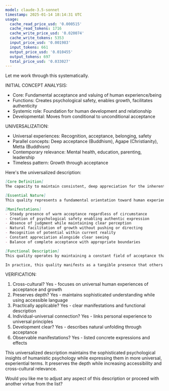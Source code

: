 ```yaml
---
model: claude-3.5-sonnet
timestamp: 2025-01-14 18:14:31 UTC
usage:
  cache_read_price_usd: '0.000515'
  cache_read_tokens: 1716
  cache_write_price_usd: '0.020074'
  cache_write_tokens: 5353
  input_price_usd: '0.001983'
  input_tokens: 661
  output_price_usd: '0.010455'
  output_tokens: 697
  total_price_usd: '0.033027'
---
```


Let me work through this systematically.

INITIAL CONCEPT ANALYSIS:
- Core: Fundamental acceptance and valuing of human experience/being
- Functions: Creates psychological safety, enables growth, facilitates authenticity
- Systemic role: Foundation for human development and relationship
- Developmental: Moves from conditional to unconditional acceptance

UNIVERSALIZATION:
- Universal experiences: Recognition, acceptance, belonging, safety
- Parallel concepts: Deep acceptance (Buddhism), Agape (Christianity), Metta (Buddhism)
- Contemporary relevance: Mental health, education, parenting, leadership
- Timeless pattern: Growth through acceptance

Here's the universalized description:

```markdown
[Core Definition]
The capacity to maintain consistent, deep appreciation for the inherent worth and potential in all human experience, creating a space of complete acceptance where growth naturally emerges. This quality transcends judgment, embracing both the actual and potential in each moment of being.

[Essential Nature]
This quality represents a fundamental orientation toward human experience that recognizes and honors the inherent dignity and worth present in all manifestations of being. It operates as a constant, unwavering appreciation that exists independent of external conditions or behaviors, creating a field of psychological safety and growth potential. Unlike selective acceptance or conditional approval, it maintains its steady presence through all fluctuations of experience, behavior, and circumstance, serving as a catalyst for natural development and authentic expression.

[Manifestations]
- Steady presence of warm acceptance regardless of circumstance
- Creation of psychological safety enabling authentic expression
- Absence of judgment while maintaining clear perception
- Natural facilitation of growth without pushing or directing
- Recognition of potential within current reality
- Constant appreciation alongside clear seeing
- Balance of complete acceptance with appropriate boundaries

[Functional Description]
This quality operates by maintaining a constant field of acceptance that transcends the usual mechanisms of judgment and evaluation. It creates a unique psychological space where defense mechanisms naturally relax and authentic expression emerges. The stability of this acceptance serves as a secure foundation from which natural growth processes activate and unfold, independent of external pressure or direction.

In practice, this quality manifests as a tangible presence that others can feel and respond to, often experiencing a profound sense of safety and freedom to be themselves. This enables deeper self-exploration, natural growth, and authentic development. It serves as a fundamental growth condition in relationships, whether therapeutic, educational, parental, or personal, facilitating transformation through acceptance rather than pressure or demand.
```

VERIFICATION:
1. Cross-cultural? Yes - focuses on universal human experiences of acceptance and growth
2. Preserves depth? Yes - maintains sophisticated understanding while using accessible language
3. Practically applicable? Yes - clear manifestations and functional description
4. Individual-universal connection? Yes - links personal experience to universal principles
5. Development clear? Yes - describes natural unfolding through acceptance
6. Observable manifestations? Yes - listed concrete expressions and effects

This universalized description maintains the sophisticated psychological insights of humanistic psychology while expressing them in more universal, experiential terms. It preserves the depth while increasing accessibility and cross-cultural relevance.

Would you like me to adjust any aspect of this description or proceed with another virtue from the list?